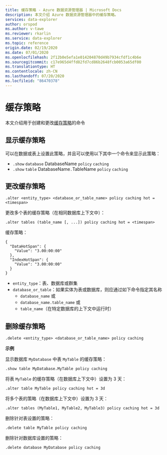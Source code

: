 ```yaml
---
title: 缓存策略 - Azure 数据资源管理器 | Microsoft Docs
description: 本文介绍 Azure 数据资源管理器中的缓存策略。
services: data-explorer
author: orspod
ms.author: v-tawe
ms.reviewer: rkarlin
ms.service: data-explorer
ms.topic: reference
origin.date: 02/19/2020
ms.date: 07/01/2020
ms.openlocfilehash: 2f12b0e5efa1e014204870d49b7934cfdf1c4b6e
ms.sourcegitcommit: c17e965d4ffd82fd7cd86b2648fcb0053a65df00
ms.translationtype: HT
ms.contentlocale: zh-CN
ms.lasthandoff: 07/20/2020
ms.locfileid: "86470378"
---
```

# <a name="cache-policy"></a>缓存策略

本文介绍用于创建和更改[缓存策略](cachepolicy.md)的命令 

## <a name="displaying-the-cache-policy"></a>显示缓存策略

可以在数据或表上设置此策略，并且可以使用以下其中一个命令来显示此策略：

* `.show` `database` DatabaseName `policy` `caching`
* `.show` `table` DatabaseName`.`TableName `policy` `caching` 

## <a name="altering-the-cache-policy"></a>更改缓存策略

```kusto
.alter <entity_type> <database_or_table_name> policy caching hot = <timespan>
```

更改多个表的缓存策略（在相同数据库上下文中）：

```kusto
.alter tables (table_name [, ...]) policy caching hot = <timespan>
```

缓存策略：

```kusto
{
  "DataHotSpan": {
    "Value": "3.00:00:00"
  },
  "IndexHotSpan": {
    "Value": "3.00:00:00"
  }
}
```

* `entity_type`：表、数据库或群集
* `database_or_table`：如果实体为表或数据库，则应通过如下命令指定其名称 
  - `database_name` 或 
  - `database_name.table_name` 或 
  - `table_name`（在特定数据库的上下文中运行时）

## <a name="deleting-the-cache-policy"></a>删除缓存策略

```kusto
.delete <entity_type> <database_or_table_name> policy caching
```

**示例**

显示数据库 `MyDatabase` 中表 `MyTable` 的缓存策略：

```kusto
.show table MyDatabase.MyTable policy caching 
```

将表 `MyTable` 的缓存策略（在数据库上下文中）设置为 3 天：

```kusto
.alter table MyTable policy caching hot = 3d
```

将多个表的策略（在数据库上下文中）设置为 3 天：

```kusto
.alter tables (MyTable1, MyTable2, MyTable3) policy caching hot = 3d
```

删除针对表设置的策略：

```kusto
.delete table MyTable policy caching
```

删除针对数据库设置的策略：

```kusto
.delete database MyDatabase policy caching
```
